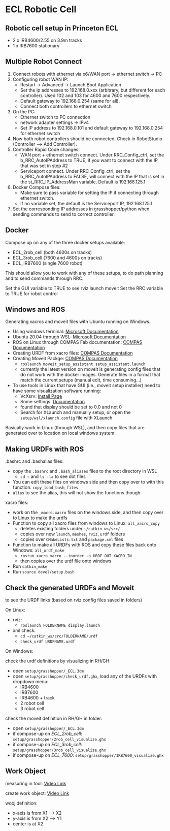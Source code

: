 # ECL Robotic Cell

## Robotic cell setup in Princeton ECL

* 2 x IRB4600/2.55 on 3.9m tracks
* 1 x IRB7600 stationary

## Multiple Robot Connect

1. Connect robots with ethernet via x6/WAN port -> ethernet switch -> PC
2. Configuring robot WAN IP:
    * Restart -> Advanced -> Launch Boot Application
    * Set the ip addresses to 192.168.0.xxx (arbitrary, but different for each controller). Used 102 and 103 for 4600 and 7600 respectively.
    * Default gateway to 192.168.0.254 (same for all).
    * Connect both controllers to ethernet switch
3. On the PC:
    * Ethernet switch to PC connection
    * network adapter settings -> IPv4
    * Set IP address to 192.168.0.101 and default gateway to 192.168.0.254 for ethernet switch
4. Now both robot controllers should be connected. Check in RobotStudio (Controller --> Add Controller).
5. Controller Rapid Code changes:
    * WAN port + ethernet switch connect. Under RRC_Config_ctrl, set the b_RRC_AutoIPAddress to TRUE, if you want to connect with the IP that was set in step #2
    * Serviceport connect. Under RRC_Config_ctrl, set the b_RRC_AutoIPAddress to FALSE, will connect with the IP that is set in the st_RRC_IP_AddressMan variable. Default is 192.168.125.1
6. Docker Compose files:
    * Make sure to pass variable for setting the IP if connecting through ethernet switch.
    * If no variable set, the default is the Serviceport IP, 192.168.125.1.
7. Set the corresponding IP addresses in grasshopper/python when sending commands to send to correct controller.

## Docker

Compose up on any of the three docker setups available:

* ECL_2rob_cell (both 4600s on tracks)
* ECL_3rob_cell (7600 and 4600s on tracks)
* ECL_IRB7600 (single 7600 robot)

This should allow you to work with any of these setups, to do path planning and to send commands through RRC.

Set the GUI variable to TRUE to see rviz launch moveit
Set the RRC variable to TRUE for robot control

## Windows and ROS

Generating xacros and moveit files with Ubuntu running on Windows.

* Using windows terminal: [Microsoft Documentation](<https://docs.microsoft.com/en-us/windows/terminal/install>)
* Ubuntu 20.04 through WSL: [Microsoft Documentation](<https://docs.microsoft.com/en-us/windows/wsl/install>)
* ROS on Linux through COMPAS Fab documentation: [COMPAS Documentation](<https://gramaziokohler.github.io/compas_fab/latest/backends/ros.html>)
* Creating URDF from xacro files: [COMPAS Documentation](<https://gramaziokohler.github.io/compas_fab/latest/examples/03_backends_ros/07_ros_create_urdf_ur5_with_measurement_tool.html>)
* Creating Moveit Packge: [COMPAS Documentation](<https://gramaziokohler.github.io/compas_fab/latest/examples/03_backends_ros/08_ros_create_moveit_package_from_custom_urdf.html>)
  * `roslaunch moveit_setup_assistant setup_assistant.launch`
  * currently the latest version on moveit is generating config files that do not work with the docker images. Generate files in a format that match the current setups (manual edit, time consuming...)
* To use tools in Linux that have GUI (i.e., moveit setup installer) need to have some visualization software running:
  * VcXsrv: [Install Page](<https://sourceforge.net/projects/vcxsrv/>)
  * Some settings: [Documentation](<https://turlucode.com/running-ros-inside-windows-10-with-gui-support-wsl/>)
  * found that display should be set to 0.0 and not 0
  * Search for XLaunch and manually setup, or open the `setup/wsl/xlaunch.config` file with XLaunch

Basically work in Linux (through WSL), and then copy files that are generated over to location on local windows system

## Making URDFs with ROS

.bashrc and .bashalias files:
* copy the `.bashrc` and `.bash_aliases` files to the root directory in WSL
  * `cd ~` and `ls -la` to see dot files
* You can edit these files on windows side and then copy over to with this function: `copy_load_bash_files`
* `alias` to see the alias, this will not show the functions though


xacro files:
* work on the `_macro.xacro` files on the windows side, and then copy over to Linux to make the urdfs
* Function to copy all xacro files from windows to Linux: `all_xacro_copy`
  * deletes existing folders under `~/catkin_ws/src/`
  * copies over new `launch`, `meshes`, `rviz`, `urdf` folders
  * copies over `CMakeLists.txt` and `package.xml` files
* Function to make all URDFs with ROS and copy these files back onto Windows: `all_urdf_make`
  * `rosrun xacro xacro --inorder -o URDF_OUT XACRO_IN`
  * then copies over the urdf file onto windows
* Run `catkin_make`
* Run `source devel/setup.bash`

## Check the generated URDFs and Moveit

to see the URDF links (based on rviz config files saved in folders)

On Linux:

* rviz:
  * `roslaunch FOLDERNAME display.launch`
* xml check:
  * `cd ~/catkin_ws/src/FOLDERNAME/urdf`
  * `check_urdf URDFNAME.urdf`

On Windows:

check the urdf definitions by visualizing in RH/GH:

* open `setup/grasshopper/_ECL.3dm`
* open `setup/grasshopper/check_urdf.ghx`, load any of the URDFs with dropdown menu:
  * IRB4600
  * IRB7600
  * IRB4600 + track
  * 2 robot cell
  * 3 robot cell

check the moveit definition in RH/GH in  folder:

* open `setup/grasshopper/_ECL.3dm`
* if compose-up on *ECL_2rob_cell*: `setup/grasshopper/2rob_cell_visualize.ghx`
* if compose-up on *ECL_3rob_cell*: `setup/grasshopper/3rob_cell_visualize.ghx`
* if compose-up on *ECL_7600*: `setup/grasshopper/IRB7600_visualize.ghx`

## Work Object

measuring in tool: [Video Link](https://www.youtube.com/watch?v=l83fSt12-40)

create work object: [Video Link](https://www.youtube.com/watch?v=Qgij4_uiyGE)

wobj definition:

* x-axis is from X1 --> X2
* y-axis is from X2 --> Y1
* center is at X2
